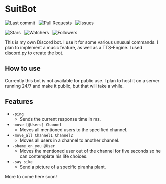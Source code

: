 # SuitBot

![Last commit](https://img.shields.io/github/last-commit/meridianpy/suitbot.svg?color=green&label=Last%20commit) &nbsp;
![Pull Requests](https://img.shields.io/github/issues-pr-raw/meridianpy/suitbot.svg?color=yellow&label=Pull%20requests)  &nbsp;
![Issues](https://img.shields.io/github/issues-raw/meridianpy/suitbot.svg?color=red&label=Issues)

![Stars](https://img.shields.io/github/stars/meridianpy/suitbot.svg?style=social) &nbsp;
![Watchers](https://img.shields.io/github/watchers/meridianpy/suitbot.svg?label=Watchers&style=social) &nbsp;
![Followers](https://img.shields.io/github/followers/meridianpy.svg?label=Followers&style=social)

This is my own Discord bot. I use it for some various unusual commands.
I plan to implement a music feature, as well as a TTS-Engine.
I used [discord.py](https://github.com/Rapptz/discord.py) to create the bot.

## How to use

Currently this bot is not available for public use.
I plan to host it on a server running 24/7 and make it public, but that will take a while.

## Features
- ```-ping```
    - Sends the current response time in ms.
- ```-move [@Users] Channel```
    - Moves all mentioned users to the specified channel.
- ```-move_all Channel1 Channel2```
    - Moves all users in a channel to another channel.
- ```-shame_on_you @User```
    - Moves the mentioned user out of the channel for five seconds so he can contemplate his life choices.
- ```-say_sike```
    - Send a picture of a specific piranha plant.

More to come here soon!